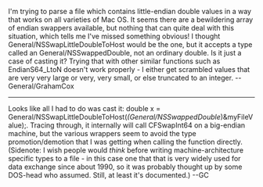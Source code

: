I'm trying to parse a file which contains little-endian double values in a way that works on all varieties of Mac OS. It seems there are a bewildering array of endian swappers available, but nothing that can quite deal with this situation, which tells me I've missed something obvious! I thought General/NSSwapLittleDoubleToHost would be the one, but it accepts a type called an General/NSSwappedDouble, not an ordinary double. Is it just a case of casting it? Trying that with other similar functions such as EndianS64_LtoN doesn't work properly - I either get scrambled values that are very very large or very, very small, or else truncated to an integer. --General/GrahamCox

----

Looks like all I had to do was cast it:     double x = General/NSSwapLittleDoubleToHost(*(General/NSSwappedDouble*)&myFileValue);. Tracing through, it internally will call CFSwapInt64 on a big-endian machine, but the various wrappers seem to avoid the type promotion/demotion that I was getting when calling the function directly. (Sidenote: I wish people would *think* before writing machine-architecture specific types to a file - in this case one that that is very widely used for data exchange since about 1990, so it was probably thought up by some DOS-head who assumed. Still, at least it's documented.) --GC
